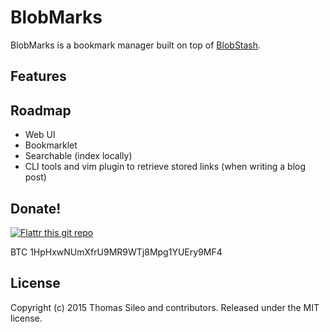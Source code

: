 # BlobMarks

BlobMarks is a bookmark manager built on top of [BlobStash](https://github.com/tsileo/blobstash).

## Features

## Roadmap

 - Web UI
 - Bookmarklet
 - Searchable (index locally)
 - CLI tools and vim plugin to retrieve stored links (when writing a blog post)

## Donate!

[![Flattr this git repo](http://api.flattr.com/button/flattr-badge-large.png)](https://flattr.com/submit/auto?user_id=tsileo&url=https%3A%2F%2Fgithub.com%2Ftsileo%2Fblobmarks)

BTC 1HpHxwNUmXfrU9MR9WTj8Mpg1YUEry9MF4

## License

Copyright (c) 2015 Thomas Sileo and contributors. Released under the MIT license.
